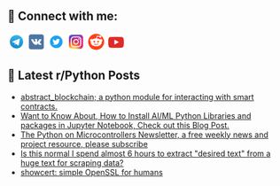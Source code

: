 ## 🔎 Connect with me:
[<img src="https://github.com/bullbesh/bullbesh/blob/main/images/Telegram.png" width="32" height="32" />](https://t.me/bullbesh)
[<img src="https://github.com/bullbesh/bullbesh/blob/main/images/VK.png" width="32" height="32" />](https://vk.com/bullbesh)
[<img src="https://github.com/bullbesh/bullbesh/blob/main/images/Twitter.png" width="32" height="32" />](https://twitter.com/bullbesh1)
[<img src="https://github.com/bullbesh/bullbesh/blob/main/images/Instagram.png" width="32" height="32" />](https://www.instagram.com/bullbesh)
[<img src="https://github.com/bullbesh/bullbesh/blob/main/images/Reddit.png" width="32" height="32" />](https://www.reddit.com/user/bullbesh)
[<img src="https://github.com/bullbesh/bullbesh/blob/main/images/YouTube.png" width="32" height="32" />](https://www.youtube.com/channel/UCtfjRs6uzgq5mfm8S06WTcg)

## 📕 Latest r/Python Posts
<!-- BLOG-POST-LIST:START -->
- [abstract_blockchain; a python module for interacting with smart contracts.](https://www.reddit.com/r/Python/comments/16fxiwm/abstract_blockchain_a_python_module_for/)
- [Want to Know About, How to Install AI/ML Python Libraries and packages in Jupyter Notebook, Check out this Blog Post.](https://www.reddit.com/r/Python/comments/16fweu3/want_to_know_about_how_to_install_aiml_python/)
- [The Python on Microcontrollers Newsletter, a free weekly news and project resource, please subscribe](https://www.reddit.com/r/Python/comments/16fw1bd/the_python_on_microcontrollers_newsletter_a_free/)
- [Is this normal I spend almost 6 hours to extract &quot;desired text&quot; from a huge text for scraping data?](https://www.reddit.com/r/Python/comments/16fw0n5/is_this_normal_i_spend_almost_6_hours_to_extract/)
- [showcert: simple OpenSSL for humans](https://www.reddit.com/r/Python/comments/16fvwc0/showcert_simple_openssl_for_humans/)
<!-- BLOG-POST-LIST:END -->

